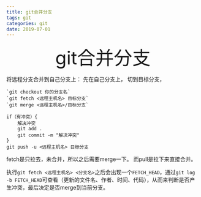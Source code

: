 ```yaml
---
title: git合并分支
tags: git
categories: git
date: 2019-07-01
---
```


<div align='center' ><font size='70'>git合并分支</font></div>

将远程分支合并到自己分支上：
先在自己分支上，
切到目标分支，

```shell
`git checkout 你的分支名`
`git fetch <远程主机名> 目标分支`
`git merge <远程主机名>/目标分支`

if（有冲突）{
	解决冲突
	git add .
	git commit -m "解决冲突"
}
git push -u <远程主机名> 目标分支
```

fetch是只拉去，未合并，所以之后需要merge一下。
而pull是拉下来直接合并。

执行`git fetch <远程主机名> <分支名>`之后会出现一个`FETCH_HEAD`，通过`git log -b FETCH_HEAD`可查看（更新的文件名、作者、时间、代码），从而来判断是否产生冲突，最后决定是否merge到当前分支。